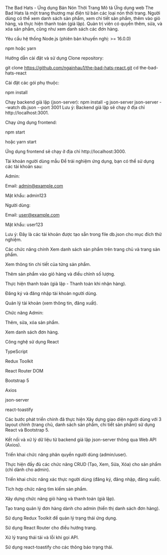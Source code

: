 The Bad Hats - Ứng dụng Bán Nón Thời Trang
Mô tả
Ứng dụng web The Bad Hats là một trang thương mại điện tử bán các loại nón thời trang. Người dùng có thể xem danh sách sản phẩm, xem chi tiết sản phẩm, thêm vào giỏ hàng, và thực hiện thanh toán (giả lập). Quản trị viên có quyền thêm, sửa, và xóa sản phẩm, cũng như xem danh sách các đơn hàng.

Yêu cầu hệ thống
Node.js (phiên bản khuyến nghị: >= 16.0.0)

npm hoặc yarn

Hướng dẫn cài đặt và sử dụng
Clone repository:

git clone https://github.com/ngainhau1/the-bad-hats-react.git
cd the-bad-hats-react

Cài đặt các gói phụ thuộc:

npm install

Chạy backend giả lập (json-server):
 npm install -g json-server
json-server --watch db.json --port 3001
Lưu ý: Backend giả lập sẽ chạy ở địa chỉ http://localhost:3001.

Chạy ứng dụng frontend:

npm start

hoặc
yarn start

Ứng dụng frontend sẽ chạy ở địa chỉ http://localhost:3000.

Tài khoản người dùng mẫu
Để trải nghiệm ứng dụng, bạn có thể sử dụng các tài khoản sau:

Admin:

Email: admin@example.com

Mật khẩu: admin123

Người dùng:

Email: user@example.com

Mật khẩu: user123

Lưu ý: Đây là các tài khoản được tạo sẵn trong file db.json cho mục đích thử nghiệm.

Các chức năng chính
Xem danh sách sản phẩm trên trang chủ và trang sản phẩm.

Xem thông tin chi tiết của từng sản phẩm.

Thêm sản phẩm vào giỏ hàng và điều chỉnh số lượng.

Thực hiện thanh toán (giả lập - Thanh toán khi nhận hàng).

Đăng ký và đăng nhập tài khoản người dùng.

Quản lý tài khoản (xem thông tin, đăng xuất).

Chức năng Admin:

Thêm, sửa, xóa sản phẩm.

Xem danh sách đơn hàng.

Công nghệ sử dụng
React

TypeScript

Redux Toolkit

React Router DOM

Bootstrap 5

Axios

json-server

react-toastify

Các bước phát triển chính đã thực hiện
Xây dựng giao diện người dùng với 3 layout chính (trang chủ, danh sách sản phẩm, chi tiết sản phẩm) sử dụng React và Bootstrap 5.

Kết nối và xử lý dữ liệu từ backend giả lập json-server thông qua Web API (Axios).

Triển khai chức năng phân quyền người dùng (admin/user).

Thực hiện đầy đủ các chức năng CRUD (Tạo, Xem, Sửa, Xóa) cho sản phẩm (chỉ dành cho admin).

Triển khai chức năng xác thực người dùng (đăng ký, đăng nhập, đăng xuất).

Tích hợp chức năng tìm kiếm sản phẩm.

Xây dựng chức năng giỏ hàng và thanh toán (giả lập).

Tạo trang quản lý đơn hàng dành cho admin (hiển thị danh sách đơn hàng).

Sử dụng Redux Toolkit để quản lý trạng thái ứng dụng.

Sử dụng React Router cho điều hướng trang.

Xử lý trạng thái tải và lỗi khi gọi API.

Sử dụng react-toastify cho các thông báo trạng thái.